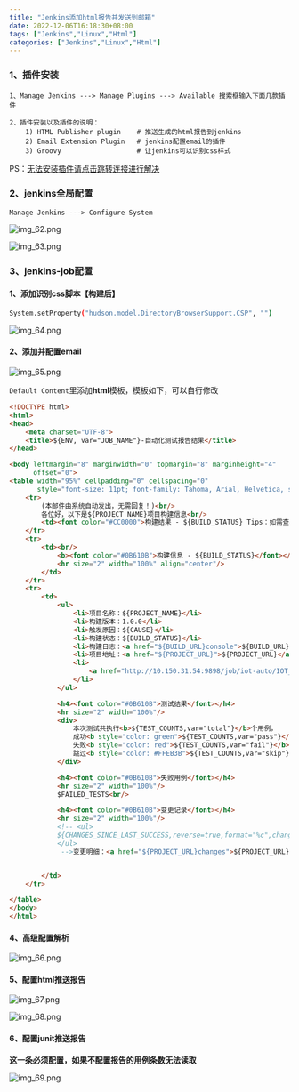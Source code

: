 ```yaml
---
title: "Jenkins添加html报告并发送到邮箱"
date: 2022-12-06T16:18:30+08:00
tags: ["Jenkins","Linux","Html"]
categories: ["Jenkins","Linux","Html"]
---
```


### 1、插件安装

```text
1、Manage Jenkins ---> Manage Plugins ---> Available 搜索框输入下面几款插件

2、插件安装以及插件的说明：
    1) HTML Publisher plugin    # 推送生成的html报告到jenkins
    2) Email Extension Plugin   # jenkins配置email的插件
    3) Groovy                   # 让jenkins可以识别css样式
```

PS：[无法安装插件请点击跳转连接进行解决](https://cywhat.cn/Jenkins%E6%8F%92%E4%BB%B6%E6%97%A0%E6%B3%95%E5%AE%89%E8%A3%85%E8%A7%A3%E5%86%B3/)

### 2、jenkins全局配置

```text
Manage Jenkins ---> Configure System 
```

![img_62.png](/img/img62.png)

![img_63.png](/img/img63.png)

### 3、jenkins-job配置

#### 1、添加识别css脚本【构建后】

```bash
System.setProperty("hudson.model.DirectoryBrowserSupport.CSP", "")
```

![img_64.png](/img/img64.png)

#### 2、添加并配置email

![img_65.png](/img/img65.png)

``Default Content``里添加**html**模板，模板如下，可以自行修改

```html
<!DOCTYPE html>
<html>
<head>
    <meta charset="UTF-8">
    <title>${ENV, var="JOB_NAME"}-自动化测试报告结果</title>
</head>

<body leftmargin="8" marginwidth="0" topmargin="8" marginheight="4"
      offset="0">
<table width="95%" cellpadding="0" cellspacing="0"
       style="font-size: 11pt; font-family: Tahoma, Arial, Helvetica, sans-serif">
    <tr>
        (本邮件由系统自动发出，无需回复！)<br/>
        各位好，以下是${PROJECT_NAME}项目构建信息<br/>
        <td><font color="#CC0000">构建结果 - ${BUILD_STATUS} Tips：如需查看报告需要连接VPN查看噢</font></td>
    </tr>
    <tr>
        <td><br/>
            <b><font color="#0B610B">构建信息 - ${BUILD_STATUS}</font></b>
            <hr size="2" width="100%" align="center"/>
        </td>
    </tr>
    <tr>
        <td>
            <ul>
                <li>项目名称：${PROJECT_NAME}</li>
                <li>构建版本：1.0.0</li>
                <li>触发原因：${CAUSE}</li>
                <li>构建状态：${BUILD_STATUS}</li>
                <li>构建日志：<a href="${BUILD_URL}console">${BUILD_URL}console</a></li>
                <li>项目地址：<a href="${PROJECT_URL}">${PROJECT_URL}</a></li>
                <li>
                    <a href="http://10.150.31.54:9898/job/iot-auto/IOT_e68ea5_e58fa3_e887aa_e58aa8_e58c96_e6b58b_e8af95_e68aa5_e5918a/">查看测试报告</a>
                </li>
            </ul>

            <h4><font color="#0B610B">测试结果</font></h4>
            <hr size="2" width="100%"/>
            <div>
                本次测试共执行<b>${TEST_COUNTS,var="total"}</b>个用例，
                成功<b style="color: green">${TEST_COUNTS,var="pass"}</b>个，
                失败<b style="color: red">${TEST_COUNTS,var="fail"}</b>个，
                跳过<b style="color: #FFEB3B">${TEST_COUNTS,var="skip"}</b>个。
            </div>

            <h4><font color="#0B610B">失败用例</font></h4>
            <hr size="2" width="100%"/>
            $FAILED_TESTS<br/>

            <h4><font color="#0B610B">变更记录</font></h4>
            <hr size="2" width="100%"/>
            <!-- <ul>
            ${CHANGES_SINCE_LAST_SUCCESS,reverse=true,format="%c",changestFormat="%d[%a]%m"}  
            </ul>
             -->变更明细：<a href="${PROJECT_URL}changes">${PROJECT_URL}changes</a><br/>


        </td>
    </tr>

</table>
</body>
</html>

```

#### 4、高级配置解析

![img_66.png](/img/img66.png)

#### 5、配置html推送报告

![img_67.png](/img/img67.png)

![img_68.png](/img/img68.png)

#### 6、配置junit推送报告

**这一条必须配置，如果不配置报告的用例条数无法读取**

![img_69.png](/img/img69.png)















